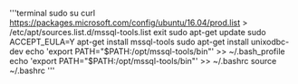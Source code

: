 '''terminal
sudo su
curl https://packages.microsoft.com/config/ubuntu/16.04/prod.list > /etc/apt/sources.list.d/mssql-tools.list
exit
sudo apt-get update
sudo ACCEPT_EULA=Y apt-get install mssql-tools
sudo apt-get install unixodbc-dev
echo 'export PATH="$PATH:/opt/mssql-tools/bin"' >> ~/.bash_profile
echo 'export PATH="$PATH:/opt/mssql-tools/bin"' >> ~/.bashrc
source ~/.bashrc
'''
